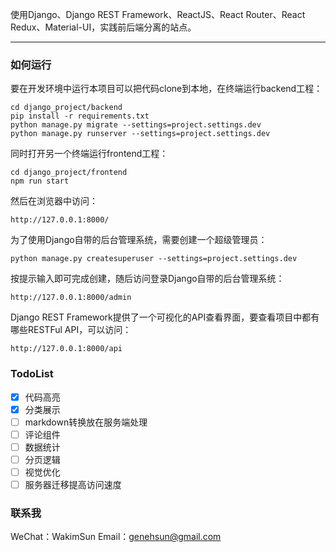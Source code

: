 
使用Django、Django REST Framework、ReactJS、React Router、React Redux、Material-UI，实践前后端分离的站点。

---

### 如何运行

要在开发环境中运行本项目可以把代码clone到本地，在终端运行backend工程：

	cd django_project/backend
	pip install -r requirements.txt
	python manage.py migrate --settings=project.settings.dev
	python manage.py runserver --settings=project.settings.dev
	
同时打开另一个终端运行frontend工程：

	cd django_project/frontend
	npm run start
	
然后在浏览器中访问：
	
	http://127.0.0.1:8000/

为了使用Django自带的后台管理系统，需要创建一个超级管理员：

	python manage.py createsuperuser --settings=project.settings.dev

按提示输入即可完成创建，随后访问登录Django自带的后台管理系统：

	http://127.0.0.1:8000/admin

Django REST Framework提供了一个可视化的API查看界面，要查看项目中都有哪些RESTFul API，可以访问：

	http://127.0.0.1:8000/api

### TodoList

* [x] 代码高亮
* [x] 分类展示
* [ ] markdown转换放在服务端处理
* [ ] 评论组件
* [ ] 数据统计
* [ ] 分页逻辑
* [ ] 视觉优化
* [ ] 服务器迁移提高访问速度

### 联系我

WeChat：WakimSun
Email：genehsun@gmail.com




